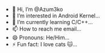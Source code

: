 - 👋 Hi, I’m @Azum3ko
- 👀 I’m interested in Android Kernel...
- 🌱 I’m currently learning C/C++...
- 📫 How to reach me email...
- 😄 Pronouns: He/Him...
- ⚡ Fun fact: I love cats 🐱...

<!---
Azum3ko/Azum3ko is a ✨ special ✨ repository because its `README.md` (this file) appears on your GitHub profile.
You can click the Preview link to take a look at your changes.
--->
